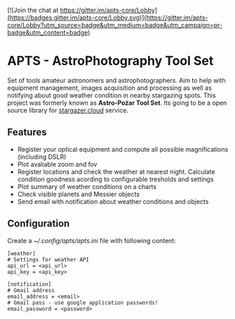 [![Join the chat at https://gitter.im/apts-core/Lobby](https://badges.gitter.im/apts-core/Lobby.svg)](https://gitter.im/apts-core/Lobby?utm_source=badge&utm_medium=badge&utm_campaign=pr-badge&utm_content=badge)

# APTS - AstroPhotography Tool Set

Set of tools amateur astronomers and astrophotographers. Aim to help with equipment management, images acquisition and processing as well as notifying about good weather condition in nearby stargazing spots. This project was formerly known as **Astro-Pożar Tool Set**. Its going to be a open source library for [stargazer.cloud](https://staging.stargazer.cloud) service.

## Features
* Register your optical equipment and compute all possible magnifications (including DSLR)
* Plot avaliable zoom and fov
* Register locations and check the weather at nearest night. Calculate condition goodness acording to configurable tresholds and settings 
* Plot summary of weather conditions on a charts
* Check visible planets and Messier objects 
* Send email with notification about weather conditions and objects 


## Configuration 

Create a *~/.config/apts/apts.ini* file with following content:

```
[weather]
# Settings for weather API 
api_url = <api_url>
api_key = <api_key>

[notification]
# Gmail address
email_address = <email>
# Gmail pass - use google application passwords!
email_password = <password>

```
